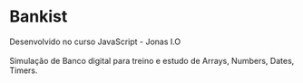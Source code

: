 # Bankist
Desenvolvido no curso JavaScript - Jonas I.O<br /> <br /> 
Simulação de Banco digital para treino e estudo de Arrays, Numbers, Dates, Timers.
